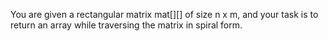 You are given a rectangular matrix mat[][] of size n x m, and your task is to return an array while traversing the matrix in spiral form.
